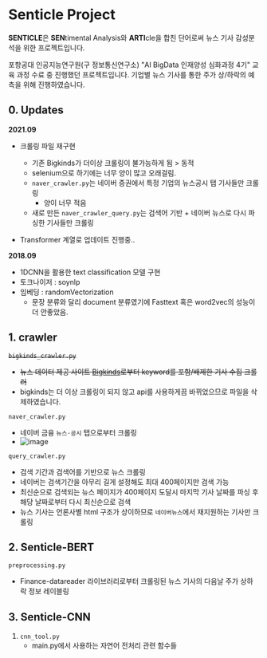 # Senticle Project

**SENTICLE**은 **SEN**timental Analysis와 **ARTI**cle을 합친 단어로써 뉴스 기사 감성분석을 위한 프로젝트입니다. 

포항공대 인공지능연구원(구 정보통신연구소) "AI BigData 인재양성 심화과정 4기" 교육 과정 수료 중 진행했던 프로젝트입니다. 기업별 뉴스 기사를 통한 주가 상/하락의 예측을 위해 진행하였습니다. 



## 0. Updates

**2021.09**

- 크롤링 파일 재구현

  - 기존 Bigkinds가 더이상 크롤링이 불가능하게 됨 > 동적 
  - selenium으로 하기에는 너무 양이 많고 오래걸림. 
  - `naver_crawler.py`는 네이버 증권에서 특정 기업의 뉴스공시 탭 기사들만 크롤링
    - 양이 너무 적음
  - 새로 만든 `naver_crawler_query.py`는 검색어 기반 + 네이버 뉴스로 다시 파싱한 기사들만 크롤링 

  

- Transformer 계열로 업데이트 진행중..

**2018.09**

- 1DCNN을 활용한 text classification 모델 구현
- 토크나이저 : soynlp
- 임베딩 : randomVectorization
  - 문장 분류와 달리 document 분류였기에 Fasttext 혹은 word2vec의 성능이 더 안좋았음.



## 1. crawler

~~`bigkinds_crawler.py`~~

- ~~뉴스 데이터 제공 사이트 [Bigkinds](https://www.kinds.or.kr)로부터 keyword를 포함/배제한 기사 수집 크롤러~~
- bigkinds는 더 이상 크롤링이 되지 않고 api를 사용하게끔 바뀌었으므로 파일을 삭제하였습니다. 

`naver_crawler.py`

- 네이버 금융 `뉴스·공시` 탭으로부터 크롤링
- ![image](https://user-images.githubusercontent.com/38639633/134671102-9f6d0b7c-b027-462c-a0d1-c20c8e3f5b95.png)

`query_crawler.py`

- 검색 기간과 검색어를 기반으로 뉴스 크롤링
- 네이버는 검색기간을 아무리 길게 설정해도 최대 400페이지만 검색 가능
- 최신순으로 검색되는 뉴스 페이지가 400페이지 도달시 마지막 기사 날짜를 파싱 후 해당 날짜로부터 다시 최신순으로 검색
- 뉴스 기사는 언론사별 html 구조가 상이하므로 `네이버뉴스`에서 재지원하는 기사만 크롤링





## 2. Senticle-BERT

`preprocessing.py`

- Finance-datareader 라이브러리로부터 크롤링된 뉴스 기사의 다음날 주가 상하락 정보 레이블링

## 3. Senticle-CNN

1. `cnn_tool.py`
    - main.py에서 사용하는 자연어 전처리 관련 함수들 

